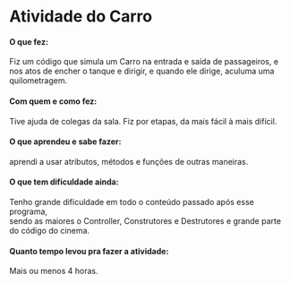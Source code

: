 # Atividade do Carro

   #### O que fez:  
   Fiz um código que simula um Carro na entrada e saída de passageiros, e nos atos de encher o 
   tanque e dirigir, e quando ele dirige, aculuma uma quilometragem.  
   #### Com quem e como fez:  
   Tive ajuda de colegas da sala. Fiz por etapas, da mais fácil à mais difícil. 
   #### O que aprendeu e sabe fazer:  
   aprendi a usar atributos, métodos e funções de outras maneiras.  
   #### O que tem dificuldade ainda:  
   Tenho grande dificuldade em todo o conteúdo passado após esse programa,  
   sendo as maiores o Controller, Construtores e Destrutores e grande parte do código do cinema.
   #### Quanto tempo levou pra fazer a atividade:  
   Mais ou menos 4 horas.
